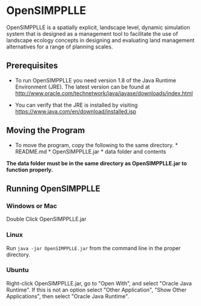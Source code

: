 # OpenSIMPPLLE

OpenSIMPPLLE is a spatially explicit, landscape level, dynamic simulation
system that is designed as a management tool to facilitate the use of landscape 
ecology concepts in designing and evaluating land management alternatives for a 
range of planning scales.

## Prerequisites

* To run OpenSIMPPLLE you need version 1.8 of the Java Runtime
 Environment (JRE). The latest version can be found at
 http://www.oracle.com/technetwork/java/javase/downloads/index.html
 
* You can verify that the JRE is installed by visiting
 https://www.java.com/en/download/installed.jsp

## Moving the Program 

* To move the program, copy the following to the same directory.
      * README.md
      * OpenSIMPPLLE.jar
      * data folder and contents
  
**The data folder must be in the same directory as OpenSIMPPLLE.jar to function properly.**

## Running OpenSIMPPLLE

### Windows or Mac

Double Click OpenSIMPPLLE.jar
  
### Linux

Run `java -jar OpenSIMPPLLE.jar` from the command line in the proper directory.

### Ubuntu

Right-click OpenSIMPPLLE.jar, go to "Open With", and select "Oracle Java Runtime". If this is 
not an option select "Other Application", "Show Other Applications", then select 
"Oracle Java Runtime". 
  
